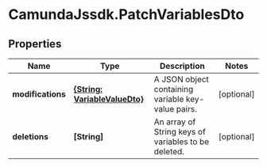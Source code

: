 # CamundaJssdk.PatchVariablesDto

## Properties

Name | Type | Description | Notes
------------ | ------------- | ------------- | -------------
**modifications** | [**{String: VariableValueDto}**](VariableValueDto.md) | A JSON object containing variable key-value pairs. | [optional] 
**deletions** | **[String]** | An array of String keys of variables to be deleted. | [optional] 


